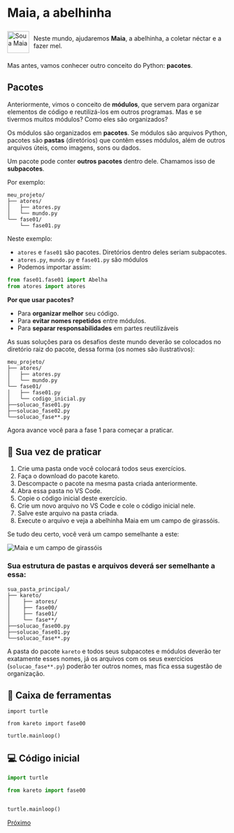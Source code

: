 # Maia, a abelhinha

<div style="display: flex; align-items: center;">
    <img src="atores/abelha_leste.gif" alt="Sou a Maia"
            style="width:50px; margin-right:10px;">
    <p>Neste mundo, ajudaremos <strong>Maia</strong>, a abelhinha, a coletar
        néctar e a fazer mel.
    </p>
</div>

Mas antes, vamos conhecer outro conceito do Python: **pacotes**.


## Pacotes

Anteriormente, vimos o conceito de **módulos**, que servem para organizar
elementos de código e reutilizá-los em outros programas. Mas e se tivermos
muitos módulos? Como eles são organizados?

Os módulos são organizados em **pacotes**. Se módulos são arquivos Python,
pacotes são **pastas** (diretórios) que contêm esses módulos, além de outros
arquivos úteis, como imagens, sons ou dados.

Um pacote pode conter **outros pacotes** dentro dele. Chamamos isso de
**subpacotes**.

Por exemplo:

```
meu_projeto/
├── atores/
│   ├── atores.py
│   └── mundo.py
└── fase01/
    └── fase01.py
```

Neste exemplo:

- `atores` e `fase01` são pacotes. Diretórios dentro deles seriam subpacotes.
- `atores.py`, `mundo.py` e `fase01.py` são módulos
- Podemos importar assim:

```python
from fase01.fase01 import Abelha
from atores import atores
```

**Por que usar pacotes?**

- Para **organizar melhor** seu código.
- Para **evitar nomes repetidos** entre módulos.
- Para **separar responsabilidades** em partes reutilizáveis 

As suas soluções para os desafios deste mundo deverão se colocados no diretório
raiz do pacote, dessa forma (os nomes são ilustrativos):

```
meu_projeto/
├── atores/
│   ├── atores.py
│   └── mundo.py
└── fase01/
│   ├── fase01.py
│   └── codigo_inicial.py
├──solucao_fase01.py
├──solucao_fase02.py
└──solucao_fase**.py
```

Agora avance você para a fase 1 para começar a praticar.

## 🐝 Sua vez de praticar


1. Crie uma pasta onde você colocará todos seus exercícios.
1. Faça o download do pacote kareto.
1. Descompacte o pacote na mesma pasta criada anteriormente.
1. Abra essa pasta no VS Code.
1. Copie o código inicial deste exercício.
1. Crie um novo arquivo no VS Code e cole o código inicial nele.
1. Salve este arquivo na pasta criada.
1. Execute o arquivo e veja a abelhinha Maia em um campo de girassóis.

Se tudo deu certo, você verá um campo semelhante a este:

![Maia e um campo de girassóis](fase00/cenario_00.png "Maia e um campo de girassóis")

### Sua estrutura de pastas e arquivos deverá ser semelhante a essa:
```
sua_pasta_principal/
├── kareto/
│    ├── atores/
│    ├── fase00/
│    ├── fase01/
│    └── fase**/
├──solucao_fase00.py
├──solucao_fase01.py
└──solucao_fase**.py
```

A pasta do pacote `kareto` e todos seus subpacotes e módulos deverão ter
exatamente esses nomes, já os arquivos com os seus exercicios
(`solucao_fase**.py`) poderão ter outros nomes, mas fica essa sugestão de
organização.


## 🧰 Caixa de ferramentas

`import turtle`

`from kareto import fase00`

`turtle.mainloop()`


## 💻 Código inicial

```python
import turtle

from kareto import fase00


turtle.mainloop()

```

[Próximo](fase01/README.md)

